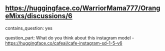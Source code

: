 ## https://huggingface.co/WarriorMama777/OrangeMixs/discussions/6

contains_question: yes

question_part: What do you think about this instagram model - https://huggingface.co/cafeai/cafe-instagram-sd-1-5-v6 